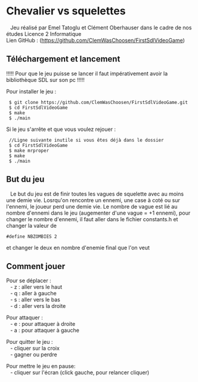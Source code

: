 # Chevalier vs squelettes
&ensp; Jeu réalisé par Emel Tatoglu et Clément Oberhauser dans le cadre de nos études Licence 2 Informatique  
Lien GitHub : (https://github.com/ClemWasChoosen/FirstSdlVideoGame)

## Téléchargement et lancement
  !!!!! Pour que le jeu puisse se lancer il faut impérativement avoir la bibliothèque SDL sur son pc !!!!!
 
 Pour installer le jeu : 
```
 $ git clone https://github.com/ClemWasChoosen/FirstSdlVideoGame.git
 $ cd FirstSdlVideoGame
 $ make
 $ ./main
```

Si le jeu s'arrête et que vous voulez rejouer :

```
 //Ligne suivante inutile si vous êtes déjà dans le dossier
 $ cd FirstSdlVideoGame
 $ make mrproper
 $ make
 $ ./main
 ```

## But du jeu
 &ensp; Le but du jeu est de finir toutes les vagues de squelette avec au moins une demie vie. Losrqu'on rencontre un ennemi, une case à coté ou sur l'ennemi, le joueur perd une demie vie. Le nombre de vague est lié au nombre d'ennemi dans le jeu (augementer d'une vague = +1 ennemi), pour changer le nombre d'ennemi, il faut aller dans le fichier constants.h et changer la valeur de 
 
 ```
 #define NBZOMBIES 2
 ```
  et changer le deux en nombre d'enemie final que l'on veut
  
## Comment jouer
  Pour se déplacer :   
   &ensp; - z : aller vers le haut  
   &ensp; - q : aller à gauche  
   &ensp; - s : aller vers le bas  
   &ensp; - d : aller vers la droite  
    
 Pour attaquer :  
   &ensp; - e : pour attaquer à droite  
   &ensp; - a : pour attaquer à gauche  
   
   Pour quitter le jeu :  
  &ensp; - cliquer sur la croix  
  &ensp; - gagner ou perdre  
  
  Pour mettre le jeu en pause:  
  &ensp; - cliquer sur l'écran (click gauche, pour relancer cliquer)

